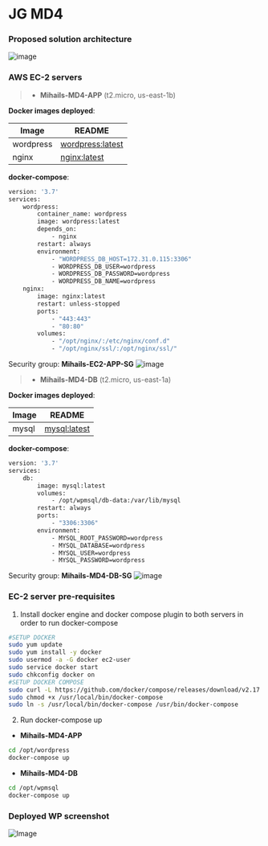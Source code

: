 # JG MD4
### Proposed solution architecture
![image](https://user-images.githubusercontent.com/3802544/228198301-319cb306-3d2e-4c4d-8e68-cfe1bd046e36.png)
### AWS EC-2 servers
> - **Mihails-MD4-APP** (t2.micro, us-east-1b)

 **Docker images deployed**:
 
| Image | README |
| ------ | ------ |
| wordpress | [wordpress:latest](https://hub.docker.com/_/c14a56d6-07e4-464b-b71c-4b24dc7f1836?tab=tags) |
| nginx | [nginx:latest](https://hub.docker.com/_/nginx) |

**docker-compose**:

```sh
version: '3.7'
services:
    wordpress:
        container_name: wordpress
        image: wordpress:latest
        depends_on:
            - nginx
        restart: always
        environment:
            - "WORDPRESS_DB_HOST=172.31.0.115:3306"
            - WORDPRESS_DB_USER=wordpress
            - WORDPRESS_DB_PASSWORD=wordpress
            - WORDPRESS_DB_NAME=wordpress
    nginx:
        image: nginx:latest
        restart: unless-stopped
        ports:
            - "443:443"
            - "80:80"
        volumes:
            - "/opt/nginx/:/etc/nginx/conf.d"
            - "/opt/nginx/ssl/:/opt/nginx/ssl/"         
```     
Security group: **Mihails-EC2-APP-SG**
![image](https://user-images.githubusercontent.com/3802544/228032800-fe3449a7-e682-418a-b3a2-eadd6dfa3bf4.png)
    
> - **Mihails-MD4-DB** (t2.micro, us-east-1a)

**Docker images deployed**:

| Image | README |
| ------ | ------ |
| mysql | [mysql:latest](https://hub.docker.com/_/mysql) |

**docker-compose**:

```sh
version: '3.7'
services:
    db:
        image: mysql:latest
        volumes:
            - /opt/wpmsql/db-data:/var/lib/mysql
        restart: always
        ports:
            - "3306:3306"
        environment:
            - MYSQL_ROOT_PASSWORD=wordpress
            - MYSQL_DATABASE=wordpress
            - MYSQL_USER=wordpress
            - MYSQL_PASSWORD=wordpress

```
Security group: **Mihails-MD4-DB-SG**
![image](https://user-images.githubusercontent.com/3802544/228033350-c2a18825-137f-4d35-9fe1-9ad0b9ae8a5a.png)

 ### EC-2 server pre-requisites
1. Install docker engine and docker compose plugin to both servers in order to run docker-compose
 ```sh
 #SETUP DOCKER
sudo yum update
sudo yum install -y docker
sudo usermod -a -G docker ec2-user
sudo service docker start
sudo chkconfig docker on
#SETUP DOCKER COMPOSE
sudo curl -L https://github.com/docker/compose/releases/download/v2.17.1/docker-compose-`uname -s`-`uname -m` | sudo tee /usr/local/bin/docker-compose > /dev/null
sudo chmod +x /usr/local/bin/docker-compose
sudo ln -s /usr/local/bin/docker-compose /usr/bin/docker-compose
 ```
 2. Run docker-compose up
 
 - **Mihails-MD4-APP**
 ```sh
 cd /opt/wordpress
 docker-compose up
 ```
 - **Mihails-MD4-DB**
  ```sh
 cd /opt/wpmsql
 docker-compose up
 ```
### Deployed WP screenshot
![Image](https://user-images.githubusercontent.com/3802544/227957973-3c98bbbd-4fbd-4b2d-9fb0-0d0c6397146f.png)
